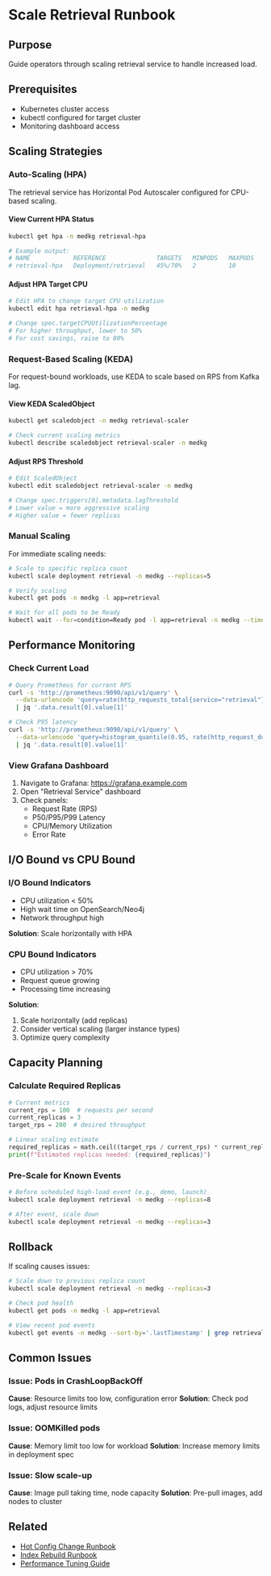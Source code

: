 # Scale Retrieval Runbook

## Purpose

Guide operators through scaling retrieval service to handle increased load.

## Prerequisites

- Kubernetes cluster access
- kubectl configured for target cluster
- Monitoring dashboard access

## Scaling Strategies

### Auto-Scaling (HPA)

The retrieval service has Horizontal Pod Autoscaler configured for CPU-based scaling.

#### View Current HPA Status

```bash
kubectl get hpa -n medkg retrieval-hpa

# Example output:
# NAME            REFERENCE              TARGETS   MINPODS   MAXPODS   REPLICAS
# retrieval-hpa   Deployment/retrieval   45%/70%   2         10        3
```

#### Adjust HPA Target CPU

```bash
# Edit HPA to change target CPU utilization
kubectl edit hpa retrieval-hpa -n medkg

# Change spec.targetCPUUtilizationPercentage
# For higher throughput, lower to 50%
# For cost savings, raise to 80%
```

### Request-Based Scaling (KEDA)

For request-bound workloads, use KEDA to scale based on RPS from Kafka lag.

#### View KEDA ScaledObject

```bash
kubectl get scaledobject -n medkg retrieval-scaler

# Check current scaling metrics
kubectl describe scaledobject retrieval-scaler -n medkg
```

#### Adjust RPS Threshold

```bash
# Edit ScaledObject
kubectl edit scaledobject retrieval-scaler -n medkg

# Change spec.triggers[0].metadata.lagThreshold
# Lower value = more aggressive scaling
# Higher value = fewer replicas
```

### Manual Scaling

For immediate scaling needs:

```bash
# Scale to specific replica count
kubectl scale deployment retrieval -n medkg --replicas=5

# Verify scaling
kubectl get pods -n medkg -l app=retrieval

# Wait for all pods to be Ready
kubectl wait --for=condition=Ready pod -l app=retrieval -n medkg --timeout=300s
```

## Performance Monitoring

### Check Current Load

```bash
# Query Prometheus for current RPS
curl -s 'http://prometheus:9090/api/v1/query' \
  --data-urlencode 'query=rate(http_requests_total{service="retrieval"}[5m])' \
  | jq '.data.result[0].value[1]'

# Check P95 latency
curl -s 'http://prometheus:9090/api/v1/query' \
  --data-urlencode 'query=histogram_quantile(0.95, rate(http_request_duration_seconds_bucket{service="retrieval"}[5m]))' \
  | jq '.data.result[0].value[1]'
```

### View Grafana Dashboard

1. Navigate to Grafana: <https://grafana.example.com>
2. Open "Retrieval Service" dashboard
3. Check panels:
   - Request Rate (RPS)
   - P50/P95/P99 Latency
   - CPU/Memory Utilization
   - Error Rate

## I/O Bound vs CPU Bound

### I/O Bound Indicators

- CPU utilization < 50%
- High wait time on OpenSearch/Neo4j
- Network throughput high

**Solution**: Scale horizontally with HPA

### CPU Bound Indicators

- CPU utilization > 70%
- Request queue growing
- Processing time increasing

**Solution**:

1. Scale horizontally (add replicas)
2. Consider vertical scaling (larger instance types)
3. Optimize query complexity

## Capacity Planning

### Calculate Required Replicas

```python
# Current metrics
current_rps = 100  # requests per second
current_replicas = 3
target_rps = 200  # desired throughput

# Linear scaling estimate
required_replicas = math.ceil((target_rps / current_rps) * current_replicas)
print(f"Estimated replicas needed: {required_replicas}")
```

### Pre-Scale for Known Events

```bash
# Before scheduled high-load event (e.g., demo, launch)
kubectl scale deployment retrieval -n medkg --replicas=8

# After event, scale down
kubectl scale deployment retrieval -n medkg --replicas=3
```

## Rollback

If scaling causes issues:

```bash
# Scale down to previous replica count
kubectl scale deployment retrieval -n medkg --replicas=3

# Check pod health
kubectl get pods -n medkg -l app=retrieval

# View recent pod events
kubectl get events -n medkg --sort-by='.lastTimestamp' | grep retrieval
```

## Common Issues

### Issue: Pods in CrashLoopBackOff

**Cause**: Resource limits too low, configuration error
**Solution**: Check pod logs, adjust resource limits

### Issue: OOMKilled pods

**Cause**: Memory limit too low for workload
**Solution**: Increase memory limits in deployment spec

### Issue: Slow scale-up

**Cause**: Image pull taking time, node capacity
**Solution**: Pre-pull images, add nodes to cluster

## Related

- [Hot Config Change Runbook](./01-hot-config-change.md)
- [Index Rebuild Runbook](./03-index-rebuild.md)
- [Performance Tuning Guide](../../docs/performance-tuning.md)
